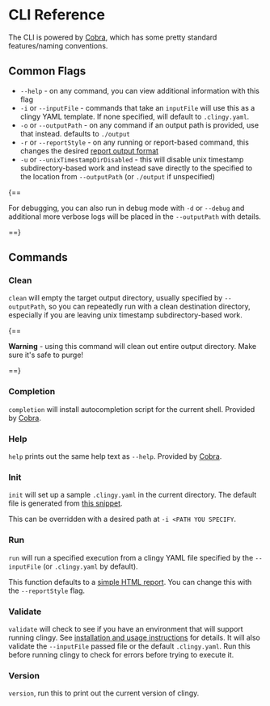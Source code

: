 # CLI Reference

The CLI is powered by [Cobra](https://github.com/spf13/cobra), which has some pretty standard
features/naming conventions.

## Common Flags

* `--help` - on any command, you can view additional information with this flag
* `-i` or `--inputFile` - commands that take an `inputFile` will use this as a clingy YAML template. If
  none specified, will default to `.clingy.yaml`.
* `-o` or `--outputPath` - on any command if an output path is provided, use that instead. defaults to `./output`
* `-r` or `--reportStyle` - on any running or report-based command, this changes the desired [report output format](/03_outputs)
* `-u` or `--unixTimestampDirDisabled` - this will disable unix timestamp subdirectory-based work and instead save directly
to the specified to the location from `--outputPath` (or `./output` if unspecified)

{==

For debugging, you can also run in debug mode with `-d` or `--debug` and additional more verbose logs will be placed
in the `--outputPath` with details.

==}

## Commands

### Clean

`clean` will empty the target output directory, usually specified by `--outputPath`, so you can repeatedly
run with a clean destination directory, especially if you are leaving unix timestamp subdirectory-based work.

{==

__Warning__ - using this command will clean out entire output directory. Make sure it's safe to purge!

==}

### Completion

`completion` will install autocompletion script for the current shell. Provided by 
[Cobra](https://github.com/spf13/cobra).

### Help

`help` prints out the same help text as `--help`. Provided by [Cobra](https://github.com/spf13/cobra).

### Init

`init` will set up a sample `.clingy.yaml` in the current directory. The default file is generated from
[this snippet](https://github.com/madhuravius/clingy/blob/main/cmd/init.go#L11).

This can be overridden with a desired path at `-i <PATH YOU SPECIFY`.

### Run

`run` will run a specified execution from a clingy YAML file specified by the `--inputFile` (or `.clingy.yaml` by default).

This function defaults to a [simple HTML report](/03_outputs/#html-reports-simple). You can change this with
the `--reportStyle` flag.

### Validate

`validate` will check to see if you have an environment that will support running clingy. See [installation
and usage instructions](/#installation) for details. It will also validate the `--inputFile` passed file or
the default `.clingy.yaml`. Run this before running clingy to check for errors before trying to execute it.

### Version

`version`, run this to print out the current version of clingy.